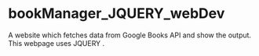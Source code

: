 # bookManager_JQUERY_webDev
A website which fetches data from Google Books API and show the output. This webpage uses JQUERY .
